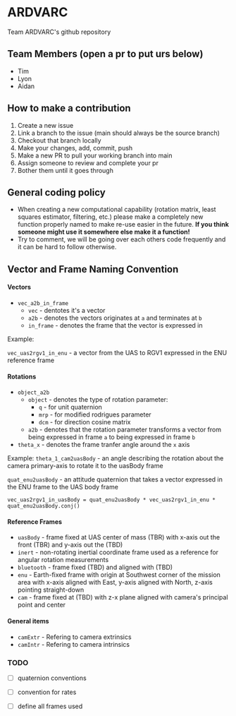 # ARDVARC
Team ARDVARC's github repository

## Team Members (open a pr to put urs below)
* Tim
* Lyon
* Aidan

## How to make a contribution
1. Create a new issue
2. Link a branch to the issue (main should always be the source branch)
3. Checkout that branch locally
4. Make your changes, add, commit, push
5. Make a new PR to pull your working branch into main
6. Assign someone to review and complete your pr
7. Bother them until it goes through

## General coding policy
- When creating a new computational capability (rotation matrix, least squares estimator, filtering, etc.) please make a completely new  
function properly named to make re-use easier in the future. **If you think someone might use it somewhere else make it a function!**
- Try to comment, we will be going over each others code frequently and it can be hard to follow otherwise. 

## Vector and Frame Naming Convention
#### Vectors
* `vec_a2b_in_frame`
    * `vec` - dentotes it's a vector
    * `a2b` - denotes the vectors originates at `a` and terminates at `b`
    * `in_frame` - denotes the frame that the vector is expressed in

Example:

`vec_uas2rgv1_in_enu` - a vector from the UAS to RGV1 expressed in the ENU reference frame



#### Rotations
* `object_a2b`
    * `object` - denotes the type of rotation parameter:
        * `q` - for unit quaternion
        * `mrp` - for modified rodrigues parameter
        * `dcm` - for direction cosine matrix
    * `a2b` - denotes that the rotation parameter transforms a vector from being expressed in frame `a` to being expressed in frame `b`
* `theta_x` - denotes the frame tranfer angle around the `x` axis

Example: 
`theta_1_cam2uasBody` - an angle describing the rotation about the camera primary-axis to rotate it to the uasBody frame

`quat_enu2uasBody` - an attitude quaternion that takes a vector expressed in the ENU frame to the UAS body frame

`vec_uas2rgv1_in_uasBody = quat_enu2uasBody * vec_uas2rgv1_in_enu * quat_enu2uasBody.conj() `


#### Reference Frames
* `uasBody` - frame fixed at UAS center of mass (TBR) with x-axis out the front (TBR) and y-axis out the (TBD)
* `inert` - non-rotating inertial coordinate frame used as a reference for angular rotation measurements
* `bluetooth` - frame fixed (TBD) and aligned with (TBD)
* `enu` - Earth-fixed frame with origin at Southwest corner of the mission area with x-axis aligned with East, y-axis aligned with North, z-axis pointing straight-down
* `cam` - frame fixed at (TBD) with z-x plane aligned with camera's principal point and center


#### General items
* `camExtr` - Refering to camera extrinsics
* `camIntr` - Refering to camera intrinsics


### TODO
- [ ] quaternion conventions
- [ ] convention for rates
- [ ] define all frames used

